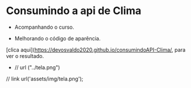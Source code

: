 # Consumindo a api de Clima

- Acompanhando o curso.

- Melhorando o código de aparência.

[clica aqui](https://devosvaldo2020.github.io/consumindoAPI-Clima/, para ver o resultado.


* // url ("../tela.png")


// link url('assets/img/tela.png');
